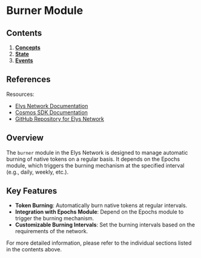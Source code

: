 # Burner Module

## Contents

1. **[Concepts](01_concepts.md)**
2. **[State](02_state.md)**
3. **[Events](03_events.md)**

## References

Resources:

- [Elys Network Documentation](https://docs.elys.network)
- [Cosmos SDK Documentation](https://docs.cosmos.network)
- [GitHub Repository for Elys Network](https://github.com/elys-network/elys)

## Overview

The `burner` module in the Elys Network is designed to manage automatic burning of native tokens on a regular basis. It depends on the Epochs module, which triggers the burning mechanism at the specified interval (e.g., daily, weekly, etc.).

## Key Features

- **Token Burning**: Automatically burn native tokens at regular intervals.
- **Integration with Epochs Module**: Depend on the Epochs module to trigger the burning mechanism.
- **Customizable Burning Intervals**: Set the burning intervals based on the requirements of the network.

For more detailed information, please refer to the individual sections listed in the contents above.
